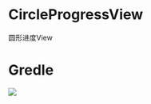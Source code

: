 # CircleProgressView
圆形进度View

# Gredle
[![](https://jitpack.io/v/luod852456/CircleProgressView.svg)](https://jitpack.io/#luod852456/CircleProgressView)
